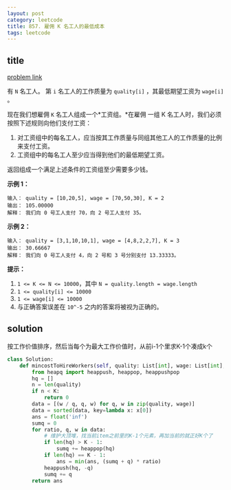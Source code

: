 ```yaml
---
layout: post
category: leetcode
title: 857. 雇佣 K 名工人的最低成本
tags: leetcode
---
```

## title
[problem link](https://leetcode-cn.com/problems/minimum-cost-to-hire-k-workers/)

有 `N` 名工人。 第 `i` 名工人的工作质量为 `quality[i]` ，其最低期望工资为 `wage[i]` 。

现在我们想雇佣 `K` 名工人组成一个*工资组。*在雇佣 一组 K 名工人时，我们必须按照下述规则向他们支付工资：

1. 对工资组中的每名工人，应当按其工作质量与同组其他工人的工作质量的比例来支付工资。
2. 工资组中的每名工人至少应当得到他们的最低期望工资。

返回组成一个满足上述条件的工资组至少需要多少钱。

 



**示例 1：**

```
输入： quality = [10,20,5], wage = [70,50,30], K = 2
输出： 105.00000
解释： 我们向 0 号工人支付 70，向 2 号工人支付 35。
```

**示例 2：**

```
输入： quality = [3,1,10,10,1], wage = [4,8,2,2,7], K = 3
输出： 30.66667
解释： 我们向 0 号工人支付 4，向 2 号和 3 号分别支付 13.33333。
```

 

**提示：**

1. `1 <= K <= N <= 10000`，其中 `N = quality.length = wage.length`
2. `1 <= quality[i] <= 10000`
3. `1 <= wage[i] <= 10000`
4. 与正确答案误差在 `10^-5` 之内的答案将被视为正确的。

## solution

按工作价值排序，然后当每个为最大工作价值时，从前i-1个里求K-1个凑成k个

```python
class Solution:
    def mincostToHireWorkers(self, quality: List[int], wage: List[int], K: int) -> float:
        from heapq import heappush, heappop, heappushpop
        hq = []
        n = len(quality)
        if n < K:
            return 0
        data = [(w / q, q, w) for q, w in zip(quality, wage)]
        data = sorted(data, key=lambda x: x[0])
        ans = float('inf')
        sumq = 0
        for ratio, q, w in data:
            # 维护大顶堆，找当前item之前里的K-1个元素，再加当前的就正好K个了
            if len(hq) > K - 1:
                sumq += heappop(hq)
            if len(hq) == K - 1:
                ans = min(ans, (sumq + q) * ratio)
            heappush(hq, -q)
            sumq += q
        return ans
```

